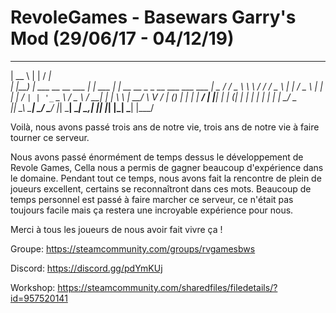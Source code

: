 # RevoleGames - Basewars Garry's Mod (29/06/17 - 04/12/19)

  _____                           _           _____                                  
 |  __ \                         | |         / ____|                                 
 | |__) |   ___  __   __   ___   | |   ___  | |  __    __ _   _ __ ___     ___   ___ 
 |  _  /   / _ \ \ \ / /  / _ \  | |  / _ \ | | |_ |  / _` | | '_ ` _ \   / _ \ / __|
 | | \ \  |  __/  \ V /  | (_) | | | |  __/ | |__| | | (_| | | | | | | | |  __/ \__ \
 |_|  \_\  \___|   \_/    \___/  |_|  \___|  \_____|  \__,_| |_| |_| |_|  \___| |___/
                                                                                     
                                                                                     


Voilà, nous avons passé trois ans de notre vie, trois ans de notre vie à faire tourner ce serveur.

Nous avons passé énormément de temps dessus le développement de Revole Games, Cella nous a permis de gagner beaucoup d'expérience dans le domaine. Pendant tout ce temps, nous avons fait la rencontre de plein de joueurs excellent, certains se reconnaîtront dans ces mots. Beaucoup de temps personnel est passé à faire marcher ce serveur, ce n'était pas toujours facile mais ça restera une incroyable expérience pour nous.

Merci à tous les joueurs de nous avoir fait vivre ça !

Groupe: https://steamcommunity.com/groups/rvgamesbws

Discord: https://discord.gg/pdYmKUj

Workshop: https://steamcommunity.com/sharedfiles/filedetails/?id=957520141
